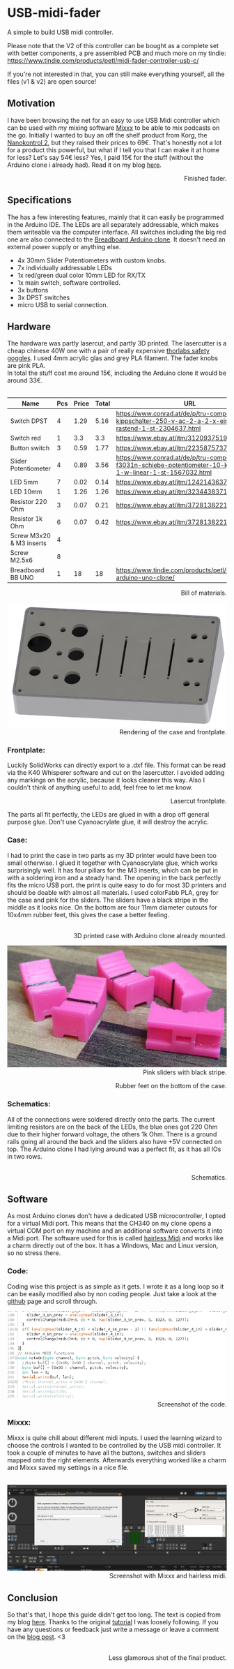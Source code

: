 # USB-midi-fader
A simple to build USB midi controller.

Please note that the V2 of this controller can be bought as a complete set with better components, a pre assembled PCB and much more on my tindie: https://www.tindie.com/products/petl/midi-fader-controller-usb-c/

If you're not interested in that, you can still make everything yourself, all the files (v1 & v2) are open source!

<p><p><h2> Motivation </h2> </p>
I have been browsing the net for an easy to use USB Midi controller which can be used with my mixing software  <a href='https://mixxx.org'>Mixxx</a>  to be able to mix podcasts on the go. Initially I wanted to buy an off the shelf product from Korg, the <a href='https://www.korg.com/de/products/computergear/nanokontrol2/'>Nanokontrol 2</a>, but they raised their prices to 69€. That's honestly not a lot for a product this powerful, but what if I tell you that I can make it at home for less? Let's say 54€ less? Yes, I paid 15€ for the stuff (without the Arduino clone i already had). Read it on my blog <a href='https://quiescentcurrent.com/blog/post.php?p_id=69'>here</a>.<br>

<p align="right"><img style="max-width: 100%;" src="https://github.com/petl/USB-midi-fader/blob/main/pictures/v1/IMG_20211229_122932.jpg" alt="" /> Finished fader.</p>

<p><h2> Specifications </h2> </p>

The has a few interesting features, mainly that it can easily be programmed in the Arduino IDE. The LEDs are all separately addressable, which makes them writeable via the computer interface. All switches including the big red one are also connected to the <a href='https://www.tindie.com/products/petl/breadboard-arduino-uno-clone//'>Breadboard Arduino clone</a>.  It doesn't need an external power supply or anything else.  
<ul>
<li>4x 30mm Slider Potentiometers with custom knobs. </li>
<li>7x individually addressable LEDs</li>
<li>1x red/green dual color 10mm LED for RX/TX</li>
<li>1x main switch, software controlled.</li>
<li>3x buttons</li>
<li>3x DPST switches </li>
<li>micro USB to serial connection.</li>
</ul> 


<p><h2> Hardware </h2> </p>
The hardware was partly lasercut, and partly 3D printed. The lasercutter is a cheap chinese 40W one with a pair of really expensive <a href='https://www.thorlabs.com/newgrouppage9.cfm?objectgroup_id=762#2534'>thorlabs safety goggles</a>. I used 4mm acrylic glas and grey PLA filament. The fader knobs are pink PLA. <br>
In total the stuff cost me around 15€, including the Arduino clone it would be around 33€. <br><br>

<table class="tg">
<thead>
  <tr>
    <th class="tg-qd3n">Name</th>
    <th class="tg-qd3n">Pcs</th>
    <th class="tg-qd3n">Price</th>
    <th class="tg-78by">Total</th>
    <th class="tg-78by">URL</th>
  </tr>
</thead>
<tbody>
  <tr>
    <td class="tg-lboi">Switch DPST</td>
    <td class="tg-lboi">4</td>
    <td class="tg-lboi">1.29</td>
    <td class="tg-cly1">5.16</td>
    <td class="tg-7h26"><a href="https://www.conrad.at/de/p/tru-components-kippschalter-250-v-ac-2-a-2-x-ein-ein-rastend-1-st-2304637.html">https://www.conrad.at/de/p/tru-components-kippschalter-250-v-ac-2-a-2-x-ein-ein-rastend-1-st-2304637.html</a></td>
  </tr>
  <tr>
    <td class="tg-lboi">Switch red</td>
    <td class="tg-lboi">1</td>
    <td class="tg-lboi">3.3</td>
    <td class="tg-cly1">3.3</td>
    <td class="tg-7h26"><a href="https://www.ebay.at/itm/312093751996">https://www.ebay.at/itm/312093751996</a></td>
  </tr>
  <tr>
    <td class="tg-lboi">Button switch</td>
    <td class="tg-lboi">3</td>
    <td class="tg-lboi">0.59</td>
    <td class="tg-cly1">1.77</td>
    <td class="tg-7h26"><a href="https://www.ebay.at/itm/223587573763">https://www.ebay.at/itm/223587573763</a></td>
  </tr>
  <tr>
    <td class="tg-lboi">Slider Potentiometer</td>
    <td class="tg-lboi">4</td>
    <td class="tg-lboi">0.89</td>
    <td class="tg-cly1">3.56</td>
    <td class="tg-7h26"><a href="https://www.conrad.at/de/p/tru-components-f3031n-schiebe-potentiometer-10-k-mono-0-1-w-linear-1-st-1567032.html">https://www.conrad.at/de/p/tru-components-f3031n-schiebe-potentiometer-10-k-mono-0-1-w-linear-1-st-1567032.html</a></td>
  </tr>
  <tr>
    <td class="tg-lboi">LED 5mm</td>
    <td class="tg-lboi">7</td>
    <td class="tg-lboi">0.02</td>
    <td class="tg-cly1">0.14</td>
    <td class="tg-7h26"><a href="https://www.ebay.at/itm/124214363745">https://www.ebay.at/itm/124214363745</a></td>
  </tr>
  <tr>
    <td class="tg-cly1">LED 10mm</td>
    <td class="tg-cly1">1</td>
    <td class="tg-cly1">1.26</td>
    <td class="tg-cly1">1.26</td>
    <td class="tg-7h26"><a href="https://www.ebay.at/itm/323443837179">https://www.ebay.at/itm/323443837179</a></td>
  </tr>
  <tr>
    <td class="tg-cly1">Resistor 220 Ohm</td>
    <td class="tg-cly1">3</td>
    <td class="tg-cly1">0.07</td>
    <td class="tg-cly1">0.21</td>
    <td class="tg-7h26"><a href="https://www.ebay.at/itm/372813822157">https://www.ebay.at/itm/372813822157</a></td>
  </tr>
  <tr>
    <td class="tg-cly1">Resistor 1k Ohm</td>
    <td class="tg-cly1">6</td>
    <td class="tg-cly1">0.07</td>
    <td class="tg-cly1">0.42</td>
    <td class="tg-7h26"><a href="https://www.ebay.at/itm/372813822157">https://www.ebay.at/itm/372813822157</a></td>
  </tr>
  <tr>
    <td class="tg-0lax">Screw M3x20 & M3 inserts</td>
    <td class="tg-0lax">4</td>
    <td class="tg-0lax"></td>
    <td class="tg-0lax"></td>
    <td class="tg-0lax"></td>
  </tr>
  <tr>
    <td class="tg-0lax">Screw M2.5x6</td>
    <td class="tg-0lax">8</td>
    <td class="tg-0lax"></td>
    <td class="tg-0lax"></td>
    <td class="tg-0lax"></td>
  </tr>
  <tr>
    <td class="tg-cly1">Breadboard BB UNO</td>
    <td class="tg-cly1">1</td>
    <td class="tg-cly1">18</td>
    <td class="tg-cly1">18</td>
    <td class="tg-7h26"><a href="https://www.tindie.com/products/petl/breadboard-arduino-uno-clone/">https://www.tindie.com/products/petl/breadboard-arduino-uno-clone/</a></td>
  </tr>
</tbody>
</table><p align="right"> Bill of materials. </p>

<p align="right"><img style="max-width: 100%;" src="https://github.com/petl/USB-midi-fader/blob/main/pictures/v1/Render_v1_crop.png" alt="" />Rendering of the case and frontplate.</p>



<h3>Frontplate:</h3>

Luckily SolidWorks can directly export to a .dxf file. This format can be read via the K40 Whisperer software and cut on the lasercutter. I avoided adding any markings on the acrylic, because it looks cleaner this way. Also I couldn't think of anything useful to add, feel free to let me know. 

<p align="right"><img style="max-width: 100%;" src="https://github.com/petl/USB-midi-fader/blob/main/pictures/v1/IMG_20211228_152942_crop.jpg" alt="" /> Lasercut frontplate.</p>

The parts all fit perfectly, the LEDs are glued in with a drop off general purpose glue. Don't use Cyanoacrylate glue, it will destroy the acrylic. 

<h3>Case:</h3>
I had to print the case in two parts as my 3D printer would have been too small otherwise. I glued it together with Cyanoacrylate glue, which works surprisingly well. It has four pillars for the M3 inserts, which can be put in with a soldering iron and a steady hand. The opening in the back perfectly fits the micro USB port. the print is quite easy to do for most 3D printers and should be doable with almost all materials. I used colorFabb PLA, grey for the case and pink for the sliders. The sliders have a black stripe in the middle as it looks nice. On the bottom are four 11mm diameter cutouts for 10x4mm rubber feet, this gives the case a better feeling. <br><br>

<p align="right"><img style="max-width: 100%;" src="https://github.com/petl/USB-midi-fader/blob/main/pictures/v1/IMG_20211229_112011.jpg" alt="" /> 3D printed case with Arduino clone already mounted.</p>


<p align="right"><img style="max-width: 100%;" src="https://github.com/petl/USB-midi-fader/blob/main/pictures/v1/IMG_20211229_151829_crop.jpg" alt="" /> Pink sliders with black stripe.</p>

<p align="right"><img style="max-width: 100%;" src="https://github.com/petl/USB-midi-fader/blob/main/pictures/v1/IMG_20211229_105410.jpg" alt="" /> Rubber feet on the bottom of the case.</p>

<h3>Schematics:</h3>
All of the connections were soldered directly onto the parts. The current limiting resistors are on the back of the LEDs, the blue ones got 220 Ohm due to their higher forward voltage, the others 1k Ohm. There is a ground rails going all around the back and the sliders also have +5V connected on top. The Arduino clone I had lying around was a perfect fit, as it has all IOs in two rows. <br><br>

<p align="right"><img style="max-width: 100%;" src="https://github.com/petl/USB-midi-fader/blob/main/pictures/v1/USB_midi_fader_schematics.png" alt="" /> Schematics.</p>


<p><h2> Software </h2> </p>

As most Arduino clones don't have a dedicated USB microcontroller, I opted for a virtual Midi port. This means that the CH340 on my clone opens a virtual COM port on my machine and an additional software converts it into a Midi port. The software used for this is called <a href='https://projectgus.github.io/hairless-midiserial/ '>hairless Midi</a> and works like a charm directly out of the box. It has a Windows, Mac and Linux version, so no stress there. 

<h3>Code:</h3>
Coding wise this project is as simple as it gets. I wrote it as a long loop so it can be easily modified also by non coding people. Just take a look at the <a href='https://github.com/petl/USB-midi-fader '>github</a> page and scroll through. 

<p align="right"><img style="max-width: 100%;" src="https://github.com/petl/USB-midi-fader/blob/main/pictures/v1/Screenshot%20from%202021-12-29%2015-30-50.png" alt="" /> Screenshot of the code.</p>

<h3>Mixxx:</h3>

Mixxx is quite chill about different midi inputs. I used the learning wizard to choose the controls I wanted to be controlled by the USB midi controller. It took a couple of minutes to have all the buttons, switches and sliders mapped onto the right elements. Afterwards everything worked like a charm and Mixxx saved my settings in a nice file. <br><br>

<p align="right"><img style="max-width: 100%;" src="https://github.com/petl/USB-midi-fader/blob/main/pictures/v1/Screenshot%20from%202021-12-29%2016-39-31.png" alt="" /> Screenshot with Mixxx and hairless midi.</p>

<p><h2> Conclusion </h2> </p>So that's that, I hope this guide didn't get too long. The text is copied from my blog <a href='https://quiescentcurrent.com/blog/post.php?p_id=69'>here</a>. Thanks to the original <a href='https://www.instructables.com/DIY-USB-Midi-Controller-With-Arduino-a-Beginners-G/'>tutorial</a> I was loosely following.  If you have any questions or feedback just write a message or leave a comment on the <a href='https://quiescentcurrent.com/blog/post.php?p_id=69'>blog post</a>. <3 <br><br>

<p align="right"><img style="max-width: 100%;" src="https://github.com/petl/USB-midi-fader/blob/main/pictures/v1/IMG_20211229_122905.jpg" alt="" />Less glamorous shot of the final product.</p>
</p>            
